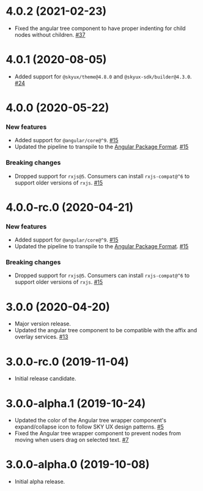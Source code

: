# 4.0.2 (2021-02-23)

- Fixed the angular tree component to have proper indenting for child nodes without children. [#37](https://github.com/blackbaud/skyux-angular-tree-component/pull/37)

# 4.0.1 (2020-08-05)

- Added support for `@skyux/theme@4.8.0` and `@skyux-sdk/builder@4.3.0`. [#24](https://github.com/blackbaud/skyux-angular-tree-component/pull/24)

# 4.0.0 (2020-05-22)

### New features

- Added support for `@angular/core@^9`. [#15](https://github.com/blackbaud/skyux-angular-tree-component/pull/15)
- Updated the pipeline to transpile to the [Angular Package Format](https://docs.google.com/document/d/1CZC2rcpxffTDfRDs6p1cfbmKNLA6x5O-NtkJglDaBVs/preview). [#15](https://github.com/blackbaud/skyux-angular-tree-component/pull/15)

### Breaking changes

- Dropped support for `rxjs@5`. Consumers can install `rxjs-compat@^6` to support older versions of `rxjs`. [#15](https://github.com/blackbaud/skyux-angular-tree-component/pull/15)

# 4.0.0-rc.0 (2020-04-21)

### New features

- Added support for `@angular/core@^9`. [#15](https://github.com/blackbaud/skyux-angular-tree-component/pull/15)
- Updated the pipeline to transpile to the [Angular Package Format](https://docs.google.com/document/d/1CZC2rcpxffTDfRDs6p1cfbmKNLA6x5O-NtkJglDaBVs/preview). [#15](https://github.com/blackbaud/skyux-angular-tree-component/pull/15)

### Breaking changes

- Dropped support for `rxjs@5`. Consumers can install `rxjs-compat@^6` to support older versions of `rxjs`. [#15](https://github.com/blackbaud/skyux-angular-tree-component/pull/15)

# 3.0.0 (2020-04-20)

- Major version release.
- Updated the angular tree component to be compatible with the affix and overlay services. [#13](https://github.com/blackbaud/skyux-angular-tree-component/pull/13)

# 3.0.0-rc.0 (2019-11-04)

- Initial release candidate.

# 3.0.0-alpha.1 (2019-10-24)

- Updated the color of the Angular tree wrapper component's expand/collapse icon to follow SKY UX design patterns. [#5](https://github.com/blackbaud/skyux-angular-tree-component/pull/5)
- Fixed the Angular tree wrapper component to prevent nodes from moving when users drag on selected text. [#7](https://github.com/blackbaud/skyux-angular-tree-component/pull/7)

# 3.0.0-alpha.0 (2019-10-08)

- Initial alpha release.
